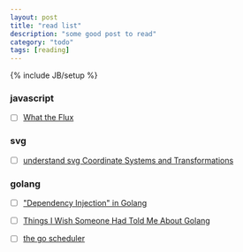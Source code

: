```yaml
---
layout: post
title: "read list"
description: "some good post to read"
category: "todo"
tags: [reading]
---
```

{% include JB/setup %}


### javascript
- [ ] [What the Flux](http://jonathancreamer.com/what-the-flux/?utm_source=javascriptweekly&utm_medium=email)

### svg
- [ ] [understand svg Coordinate Systems and Transformations](http://sarasoueidan.com/blog/svg-coordinate-systems/)

### golang
- [ ] ["Dependency Injection" in Golang](http://openmymind.net/Dependency-Injection-In-Go/)
- [ ] [Things I Wish Someone Had Told Me About Golang](http://openmymind.net/Things-I-Wish-Someone-Had-Told-Me-About-Go/)
- [ ] [the go scheduler](http://morsmachine.dk/go-scheduler/)


